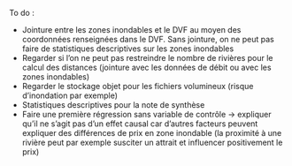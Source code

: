 To do : 
-	Jointure entre les zones inondables et le DVF au moyen des coordonnées renseignées dans le DVF. Sans jointure, on ne peut pas faire de statistiques descriptives sur les zones inondables
-	Regarder si l’on ne peut pas restreindre le nombre de rivières pour le calcul des distances (jointure avec les données de débit ou avec les zones inondables)
-	Regarder le stockage objet pour les fichiers volumineux (risque d’inondation par exemple)
-	Statistiques descriptives pour la note de synthèse
-	Faire une première régression sans variable de contrôle -> expliquer qu’il ne s’agit pas d’un effet causal car d’autres facteurs peuvent expliquer des différences de prix en zone inondable (la proximité à une rivière peut par exemple susciter un attrait et influencer positivement le prix)


